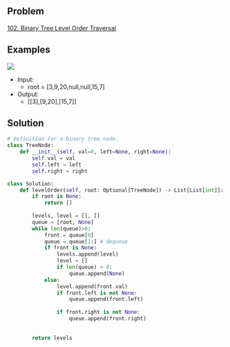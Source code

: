 Problem
-------
[102. Binary Tree Level Order Traversal](https://leetcode.com/problems/binary-tree-level-order-traversal/)

Examples
--------
![](https://assets.leetcode.com/uploads/2021/02/19/tree1.jpg)

- Input: 
  - root = [3,9,20,null,null,15,7]
- Output: 
  - [[3],[9,20],[15,7]]

Solution
--------
```python
# Definition for a binary tree node.
class TreeNode:
    def __init__(self, val=0, left=None, right=None):
        self.val = val
        self.left = left
        self.right = right

class Solution:
    def levelOrder(self, root: Optional[TreeNode]) -> List[List[int]]:
        if root is None:
            return []
        
        levels, level = [], []
        queue = [root, None]
        while len(queue)>0:
            front = queue[0]
            queue = queue[1:] # dequeue
            if front is None:
                levels.append(level)
                level = []
                if len(queue) > 0:
                    queue.append(None)
            else:
                level.append(front.val)
                if front.left is not None:
                    queue.append(front.left)
                
                if front.right is not None:
                    queue.append(front.right)
                    
                
        return levels
```
